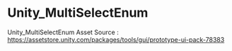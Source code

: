 # Unity_MultiSelectEnum
Unity_MultiSelectEnum
Asset Source : https://assetstore.unity.com/packages/tools/gui/prototype-ui-pack-78383
